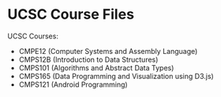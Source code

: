 # UCSC Course Files
UCSC Courses:
- CMPE12 (Computer Systems and Assembly Language)
- CMPS12B (Introduction to Data Structures)
- CMPS101 (Algorithms and Abstract Data Types)
- CMPS165 (Data Programming and Visualization using D3.js)
- CMPS121 (Android Programming)

